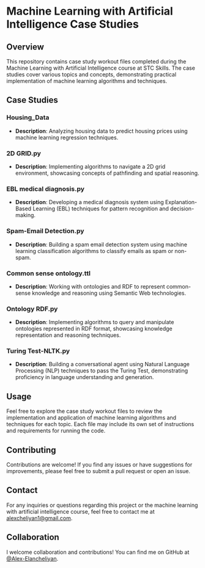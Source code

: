 # Machine Learning with Artificial Intelligence Case Studies

## Overview

This repository contains case study workout files completed during the Machine Learning with Artificial Intelligence course at STC Skills. The case studies cover various topics and concepts, demonstrating practical implementation of machine learning algorithms and techniques.

## Case Studies

### Housing_Data

- **Description**: Analyzing housing data to predict housing prices using machine learning regression techniques.

### 2D GRID.py

- **Description**: Implementing algorithms to navigate a 2D grid environment, showcasing concepts of pathfinding and spatial reasoning.

### EBL medical diagnosis.py

- **Description**: Developing a medical diagnosis system using Explanation-Based Learning (EBL) techniques for pattern recognition and decision-making.

### Spam-Email Detection.py

- **Description**: Building a spam email detection system using machine learning classification algorithms to classify emails as spam or non-spam.

### Common sense ontology.ttl

- **Description**: Working with ontologies and RDF to represent common-sense knowledge and reasoning using Semantic Web technologies.

### Ontology RDF.py

- **Description**: Implementing algorithms to query and manipulate ontologies represented in RDF format, showcasing knowledge representation and reasoning techniques.

### Turing Test-NLTK.py

- **Description**: Building a conversational agent using Natural Language Processing (NLP) techniques to pass the Turing Test, demonstrating proficiency in language understanding and generation.

## Usage

Feel free to explore the case study workout files to review the implementation and application of machine learning algorithms and techniques for each topic. Each file may include its own set of instructions and requirements for running the code.

## Contributing

Contributions are welcome! If you find any issues or have suggestions for improvements, please feel free to submit a pull request or open an issue.

## Contact

For any inquiries or questions regarding this project or the machine learning with artificial intelligence course, feel free to contact me at [alexcheliyan1@gmail.com](mailto:alexcheliyan1@gmail.com).


## Collaboration

I welcome collaboration and contributions! You can find me on GitHub at [@Alex-Elancheliyan](https://github.com/Alex-Elancheliyan).
